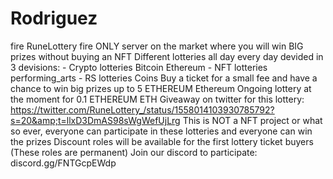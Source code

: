 # Rodriguez
fire RuneLottery fire   ONLY server on the market where you will win BIG prizes without buying an NFT  Different lotteries all day every day devided in 3 devisions:  - Crypto lotteries Bitcoin Ethereum  - NFT lotteries performing_arts  - RS lotteries Coins   Buy a ticket for a small fee and have a chance to win big prizes up to 5 ETHEREUM Ethereum  Ongoing lottery at the moment for 0.1 ETHEREUM ETH  Giveaway on twitter for this lottery: https://twitter.com/RuneLottery_/status/1558014103930785792?s=20&amp;t=llxD3DmAS98sWgWefUjLrg  This is NOT a NFT project or what so ever, everyone can participate in these lotteries and everyone can win the prizes  Discount roles will be available for the first lottery ticket buyers (These roles are permanent)  Join our discord to participate: discord.gg/FNTGcpEWdp
